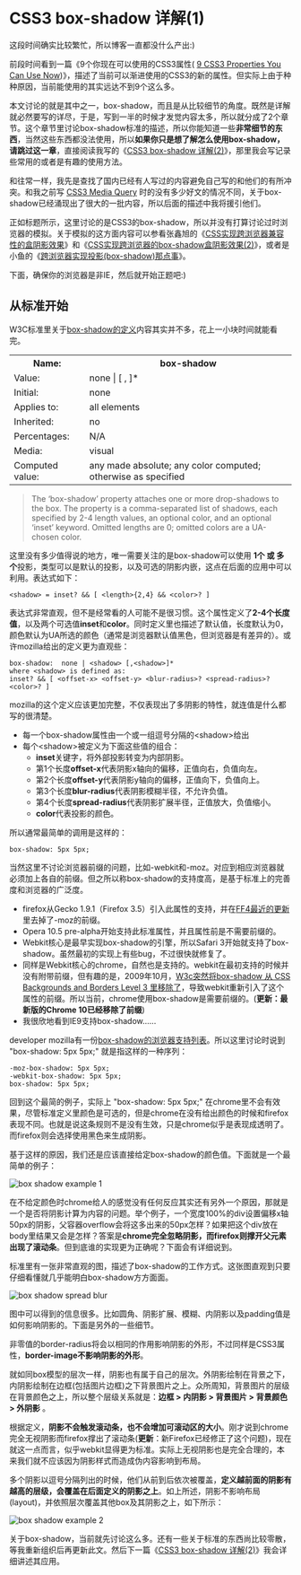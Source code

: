 # CSS3 box-shadow 详解(1)

这段时间确实比较繁忙，所以博客一直都没什么产出:) 

前段时间看到一篇《9个你现在可以使用的CSS3属性( [9 CSS3 Properties You Can Use Now](http://www.elliotswan.com/2009/07/27/9-css3-properties-you-can-use-now/))》，描述了当前可以渐进使用的CSS3的新的属性。但实际上由于种种原因，当前能使用的其实远达不到9个这么多。

本文讨论的就是其中之一，box-shadow，而且是从比较细节的角度。既然是详解就必然要写的详尽，于是，写到一半的时候才发觉内容太多，所以就分成了2个章节。这个章节里讨论box-shadow标准的描述，所以你能知道一些**非常细节的东西**，当然这些东西都没法使用，所以**如果你只是想了解怎么使用box-shadow，请跳过这一章**，直接阅读我写的《[CSS3 box-shadow 详解(2)](https://swordair.com/details-on-css3-box-shadow-part-2/)》，那里我会写记录些常用的或者是有趣的使用方法。

和往常一样，我先是查找了国内已经有人写过的内容避免自己写的和他们的有所冲突。和我之前写 [CSS3 Media Query](details-on-css3-media-queries) 时的没有多少好文的情况不同，关于box-shadow已经涌现出了很大的一批内容，所以后面的描述中我将援引他们。

正如标题所示，这里讨论的是CSS3的box-shadow，所以并没有打算讨论过时浏览器的模拟。关于模拟的这方面内容可以参看张鑫旭的《[CSS实现跨浏览器兼容性的盒阴影效果](http://www.zhangxinxu.com/wordpress/?p=711)》和《[CSS实现跨浏览器的box-shadow盒阴影效果(2)](http://www.zhangxinxu.com/wordpress/?p=976)》，或者是小鱼的《[跨浏览器实现投影(box-shadow)那点事](http://www.happinesz.cn/archives/1426/)》。

下面，确保你的浏览器是非IE，然后就开始正题吧:)

## 从标准开始

W3C标准里关于[box-shadow的定义](http://www.w3.org/TR/css3-background/#the-box-shadow)内容其实并不多，花上一小块时间就能看完。

<table>
	<tr><th>Name:</th><th>box-shadow</th></tr>
	<tr><td>Value:</td><td>none | <shadow> [ , <shadow> ]*</td></tr>
	<tr><td>Initial:</td><td>none</td></tr>
	<tr><td>Applies to:</td><td>all elements</td></tr>
	<tr><td>Inherited:</td><td>no</td></tr>
	<tr><td>Percentages:</td><td>N/A</td></tr>
	<tr><td>Media:</td><td>visual</td></tr>
	<tr><td>Computed value:</td><td>any <length> made absolute; any color computed; otherwise as specified</td></tr>
</table>

> The ‘box-shadow’ property attaches one or more drop-shadows to the box. The property is a comma-separated list of shadows, each specified by 2-4 length values, an optional color, and an optional ‘inset’ keyword. Omitted lengths are 0; omitted colors are a UA-chosen color.

这里没有多少值得说的地方，唯一需要关注的是box-shadow可以使用 **1个 或 多个**投影，类型可以是默认的投影，以及可选的阴影内嵌，这点在后面的应用中可以利用。表达式如下：
```
<shadow> = inset? && [ <length>{2,4} && <color>? ]
```
表达式非常直观，但不是经常看的人可能不是很习惯。这个属性定义了**2-4个长度值**，以及两个可选值**inset**和**color**。同时定义里也描述了默认值，长度默认为0，颜色默认为UA所选的颜色（通常是浏览器默认值黑色，但浏览器是有差异的）。或许mozilla给出的定义更为直观些：
```
box-shadow:  none | <shadow> [,<shadow>]*
where <shadow> is defined as:
inset? && [ <offset-x> <offset-y> <blur-radius>? <spread-radius>? <color>? ]
```
mozilla的这个定义应该更加完整，不仅表现出了多阴影的特性，就连值是什么都写的很清楚。

- 每一个box-shadow属性由一个或一组逗号分隔的&lt;shadow&gt;给出
- 每个&lt;shadow&gt;被定义为下面这些值的组合：
	- **inset**关键字，将外部投影转变为内部阴影。
	- 第1个长度**offset-x**代表阴影x轴向的偏移，正值向右，负值向左。
	- 第2个长度**offset-y**代表阴影y轴向的偏移，正值向下，负值向上。
	- 第3个长度**blur-radius**代表阴影模糊半径，不允许负值。
	- 第4个长度**spread-radius**代表阴影扩展半径，正值放大，负值缩小。
	- **color**代表投影的颜色。

所以通常最简单的调用是这样的：
```
box-shadow: 5px 5px;
```
当然这里不讨论浏览器前缀的问题，比如-webkit和-moz。对应到相应浏览器就必须加上各自的前缀。但之所以称box-shadow的支持度高，是基于标准上的完善度和浏览器的广泛度。

- firefox从Gecko 1.9.1（Firefox 3.5）引入此属性的支持，并在<a rel="nofollow" href="http://hacks.mozilla.org/2010/09/firefox-4-recent-changes-in-firefox/">FF4最近的更新</a>里去掉了-moz的前缀。
- Opera 10.5 pre-alpha开始支持此标准属性，并且属性前是不需要前缀的。
- Webkit核心是最早实现box-shadow的引擎，所以Safari 3开始就支持了box-shadow。虽然最初的实现上有些bug，不过很快就修复了。
- 同样是Webkit核心的chrome，自然也是支持的。webkit在最初支持的时候并没有附带前缀，但有趣的是，2009年10月，<a 
href="http://www.w3.org/blog/CSS/2009/10/01/resolutions_79">W3c突然将box-shadow 从 CSS Backgrounds and Borders Level 3 里移除了</a>，导致webkit重新引入了这个属性的前缀。所以当前，chrome使用box-shadow是需要前缀的。(**更新：最新版的Chrome 10已经移除了前缀**)
- 我很欣地看到IE9支持box-shadow......

developer mozilla有一份[box-shadow的浏览器支持列表](https://developer.mozilla.org/en/CSS/-moz-box-shadow)。所以这里讨论时说到 "box-shadow: 5px 5px;" 就是指这样的一种序列：
```
-moz-box-shadow: 5px 5px;
-webkit-box-shadow: 5px 5px;
box-shadow: 5px 5px;
```
回到这个最简的例子，实际上 "box-shadow: 5px 5px;" 在chrome里不会有效果，尽管标准定义里颜色是可选的，但是chrome在没有给出颜色的时候和firefox表现不同。也就是说这条规则不是没有生效，只是chrome似乎是表现成透明了。而firefox则会选择使用黑色来生成阴影。

基于这样的原因，我们还是应该直接给定box-shadow的颜色值。下面就是一个最简单的例子：

![box shadow example 1](https://swordair.com/content/images/2013/Dec/box_shadow_example_1.png)

在不给定颜色时chrome给人的感觉没有任何反应其实还有另外一个原因，那就是一个是否将阴影计算为内容的问题。举个例子，一个宽度100%的div设置偏移x轴50px的阴影，父容器overflow会将这多出来的50px怎样？如果把这个div放在body里结果又会是怎样？答案是**chrome完全忽略阴影，而firefox则撑开父元素出现了滚动条**。但到底谁的实现更为正确呢？下面会有详细说到。

标准里有一张非常直观的图，描述了box-shadow的工作方式。这张图直观到只要仔细看懂就几乎能明白box-shadow方方面面。

![box shadow spread blur](https://swordair.com/content/images/2013/Dec/spread_blur.png)

图中可以得到的信息很多。比如圆角、阴影扩展、模糊、内阴影以及padding值是如何影响阴影的。下面是另外的一些细节。

非零值的border-radius将会以相同的作用影响阴影的外形，不过同样是CSS3属性，**border-image不影响阴影的外形**。

就如同box模型的层次一样，阴影也有属于自己的层次。外阴影绘制在背景之下，内阴影绘制在边框(包括图片边框)之下背景图片之上。众所周知，背景图片的层级在背景颜色之上，所以整个层级关系就是：**边框 &gt; 内阴影 &gt; 背景图片 &gt; 背景颜色 &gt; 外阴影** 。

根据定义，**阴影不会触发滚动条，也不会增加可滚动区的大小**。刚才说到chrome完全无视阴影而firefox撑出了滚动条(**更新**：新Firefox已经修正了这个问题)，现在就这一点而言，似乎webkit显得更为标准。实际上无视阴影也是完全合理的，本来我们就不应该因为阴影样式而造成伪内容影响到布局。

多个阴影以逗号分隔列出的时候，他们从前到后依次被覆盖，**定义越前面的阴影有越高的层级，会覆盖在后面定义的阴影之上**。如上所述，阴影不影响布局(layout)，并依照层次覆盖其他box及其阴影之上，如下所示：

![box shadow example 2](https://swordair.com/content/images/2013/Dec/box_shadow_example_2.png)

关于box-shadow，当前就先讨论这么多。还有一些关于标准的东西尚比较零散，等我重新组织后再更新此文。然后下一篇《[CSS3 box-shadow 详解(2)](https://swordair.com/details-on-css3-box-shadow-part-2/)》我会详细讲述其应用。





